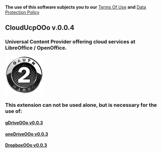 **The use of this software subjects you to our** [Terms Of Use](https://prrvchr.github.io/CloudUcpOOo/CloudUcpOOo/registration/TermsOfUse_en) **and** [Data Protection Policy](https://prrvchr.github.io/CloudUcpOOo/CloudUcpOOo/registration/PrivacyPolicy_en)

## CloudUcpOOo v.0.0.4

### Universal Content Provider offering cloud services at LibreOffice / OpenOffice.

![CloudUcpOOo screenshot](CloudUcp.png)

### This extension can not be used alone, but is necessary for the use of:

#### [gDriveOOo v0.0.3](https://github.com/prrvchr/gDriveOOo/raw/master/gDriveOOo.oxt)

#### [oneDriveOOo v0.0.3](https://github.com/prrvchr/oneDriveOOo/raw/master/oneDriveOOo.oxt)

#### [DropboxOOo v0.0.3](https://github.com/prrvchr/DropboxOOo/raw/master/DropboxOOo.oxt)
